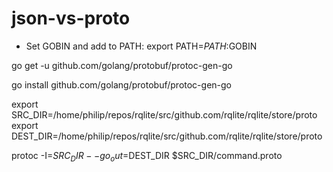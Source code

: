 # json-vs-proto

- Set GOBIN and add to PATH: export PATH=$PATH:$GOBIN

go get -u github.com/golang/protobuf/protoc-gen-go

go install github.com/golang/protobuf/protoc-gen-go

export SRC_DIR=/home/philip/repos/rqlite/src/github.com/rqlite/rqlite/store/proto
export DEST_DIR=/home/philip/repos/rqlite/src/github.com/rqlite/rqlite/store/proto

protoc -I=$SRC_DIR --go_out=$DEST_DIR $SRC_DIR/command.proto 
